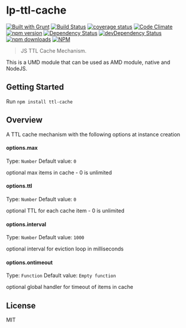 lp-ttl-cache
========
[![Built with Grunt](https://cdn.gruntjs.com/builtwith.png)](http://gruntjs.com/)
[![Build Status](https://travis-ci.org/LivePersonInc/ttl-cache.svg)](https://travis-ci.org/LivePersonInc/ttl-cache)
[![coverage status](http://img.shields.io/badge/local%20coverage-{{coverage}}%25-green.svg)](http://img.shields.io/badge/local%20coverage-{{coverage}}%25-green.svg)
[![Code Climate](https://codeclimate.com/github/LivePersonInc/ttl-cache/badges/gpa.svg)](https://codeclimate.com/github/LivePersonInc/ttl-cache)
[![npm version](https://badge.fury.io/js/ttl-cache.svg)](http://badge.fury.io/js/ttl-cache)
[![Dependency Status](https://david-dm.org/LivePersonInc/ttl-cache.svg?theme=shields.io)](https://david-dm.org/LivePersonInc/ttl-cache)
[![devDependency Status](https://david-dm.org/LivePersonInc/ttl-cache/dev-status.svg?theme=shields.io)](https://david-dm.org/LivePersonInc/ttl-cache#info=devDependencies)
[![npm downloads](https://img.shields.io/npm/dm/ttl-cache.svg)](https://img.shields.io/npm/dm/ttl-cache.svg)
[![NPM](https://nodei.co/npm/ttl-cache.png)](https://nodei.co/npm/ttl-cache/)

> JS TTL Cache Mechanism.

This is a UMD module that can be used as AMD module, native and NodeJS.

Getting Started
---------------

Run `npm install ttl-cache`

Overview
-------------

A TTL cache mechanism with the following options at instance creation

#### options.max
Type: `Number`
Default value: `0`

optional max items in cache - 0 is unlimited

#### options.ttl
Type: `Number`
Default value: `0`

optional TTL for each cache item - 0 is unlimited

#### options.interval
Type: `Number`
Default value: `1000`

optional interval for eviction loop in milliseconds

#### options.ontimeout
Type: `Function`
Default value: `Empty function`

optional global handler for timeout of items in cache

License
----------
MIT
